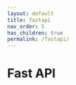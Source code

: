 ```yaml
---
layout: default
title: fastapi
nav_order: 5
has_children: true
permalink: /fastapi/
---
```


# Fast API
